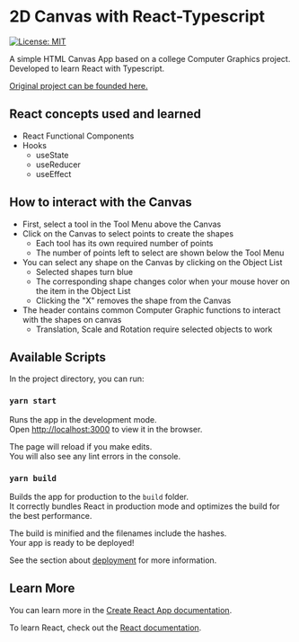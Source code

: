 # 2D Canvas with React-Typescript

[![License: MIT](https://img.shields.io/badge/License-MIT-yellow.svg)](https://opensource.org/licenses/MIT)

A simple HTML Canvas App based on a college Computer Graphics project. Developed to learn React with Typescript.

[Original project can be founded here.](https://github.com/Viniciusvcr/2d-canvas-js)

## React concepts used and learned

- React Functional Components
- Hooks
  - useState
  - useReducer
  - useEffect

## How to interact with the Canvas

- First, select a tool in the Tool Menu above the Canvas
- Click on the Canvas to select points to create the shapes
  - Each tool has its own required number of points
  - The number of points left to select are shown below the Tool Menu
- You can select any shape on the Canvas by clicking on the Object List
  - Selected shapes turn blue
  - The corresponding shape changes color when your mouse hover on the item in the Object List
  - Clicking the "X" removes the shape from the Canvas
- The header contains common Computer Graphic functions to interact with the shapes on canvas
  - Translation, Scale and Rotation require selected objects to work

## Available Scripts

In the project directory, you can run:

### `yarn start`

Runs the app in the development mode.<br />
Open [http://localhost:3000](http://localhost:3000) to view it in the browser.

The page will reload if you make edits.<br />
You will also see any lint errors in the console.

### `yarn build`

Builds the app for production to the `build` folder.<br />
It correctly bundles React in production mode and optimizes the build for the best performance.

The build is minified and the filenames include the hashes.<br />
Your app is ready to be deployed!

See the section about [deployment](https://facebook.github.io/create-react-app/docs/deployment) for more information.

## Learn More

You can learn more in the [Create React App documentation](https://facebook.github.io/create-react-app/docs/getting-started).

To learn React, check out the [React documentation](https://reactjs.org/).
